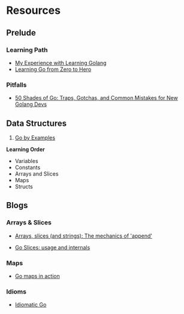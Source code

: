 # Resources

## Prelude

### Learning Path
* [My Experience with Learning Golang](https://pmihaylov.com/learning-golang-experience/)
* [Learning Go from Zero to Hero](https://milapneupane.com.np/2019/07/06/learning-golang-from-zero-to-hero/)

### Pitfalls
* [50 Shades of Go: Traps, Gotchas, and Common Mistakes for New Golang Devs](http://devs.cloudimmunity.com/gotchas-and-common-mistakes-in-go-golang/)
## Data Structures

1. [Go by Examples](https://gobyexample.com/)

**Learning Order**

* Variables
* Constants
* Arrays and Slices
* Maps
* Structs

## Blogs

### Arrays & Slices

* [Arrays, slices (and strings): The mechanics of 'append'](https://blog.golang.org/slices)

* [Go Slices: usage and internals](https://blog.golang.org/slices-intro)

### Maps

* [Go maps in action](https://blog.golang.org/maps)

### Idioms

* [Idiomatic Go](https://about.sourcegraph.com/go/idiomatic-go)

